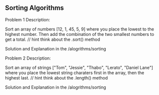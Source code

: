 ## Sorting Algorithms

Problem 1 Description:

Sort an array of numbers [12, 1, 45, 5, 9] where you place the lowest to the highest number. Then add the combination of the two smallest numbers to get a total.
// hint think about the .sort() method

Solution and Explanation in the /alogrithms/sorting

Problem 2 Description:

Sort an array of strings ["Tom", "Jessie", "Thabo", "Lerato", "Daniel Lane"] where you place the lowest string charaters first in the array, then the highest last.
// hint think about the .length() method

Solution and Explanation in the /alogrithms/sorting
